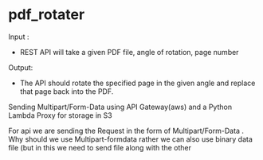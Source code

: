 # pdf_rotater

Input :

- REST API  will take a given PDF file, angle of rotation, page number

Output:

- The API should rotate the specified page in the given angle and replace that page back into the PDF. 

Sending  Multipart/Form-Data using API Gateway(aws)  and a Python Lambda Proxy for storage in S3

For api we are sending the Request  in the form of Multipart/Form-Data .
Why should we use Multipart-formdata rather we can also use binary data file (but in this we need to send file along with the other
